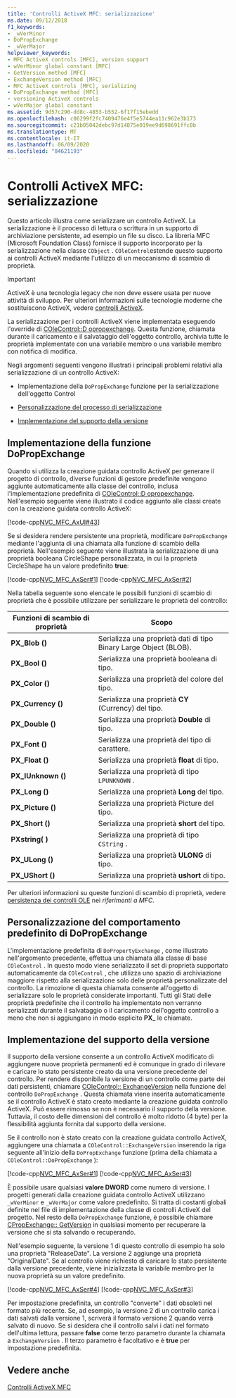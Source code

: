 ```yaml
---
title: 'Controlli ActiveX MFC: serializzazione'
ms.date: 09/12/2018
f1_keywords:
- _wVerMinor
- DoPropExchange
- _wVerMajor
helpviewer_keywords:
- MFC ActiveX controls [MFC], version support
- wVerMinor global constant [MFC]
- GetVersion method [MFC]
- ExchangeVersion method [MFC]
- MFC ActiveX controls [MFC], serializing
- DoPropExchange method [MFC]
- versioning ActiveX controls
- wVerMajor global constant
ms.assetid: 9d57c290-dd8c-4853-b552-6f17f15ebedd
ms.openlocfilehash: c06299f2fc7409476e4f5e5744ea11c962e3b173
ms.sourcegitcommit: c21b05042debc97d14875e019ee9d698691ffc0b
ms.translationtype: MT
ms.contentlocale: it-IT
ms.lasthandoff: 06/09/2020
ms.locfileid: "84621193"
---
```

# <a name="mfc-activex-controls-serializing"></a>Controlli ActiveX MFC: serializzazione

Questo articolo illustra come serializzare un controllo ActiveX. La serializzazione è il processo di lettura o scrittura in un supporto di archiviazione persistente, ad esempio un file su disco. La libreria MFC (Microsoft Foundation Class) fornisce il supporto incorporato per la serializzazione nella classe `CObject` . `COleControl`estende questo supporto ai controlli ActiveX mediante l'utilizzo di un meccanismo di scambio di proprietà.

>[!IMPORTANT]
> ActiveX è una tecnologia legacy che non deve essere usata per nuove attività di sviluppo. Per ulteriori informazioni sulle tecnologie moderne che sostituiscono ActiveX, vedere [controlli ActiveX](activex-controls.md).

La serializzazione per i controlli ActiveX viene implementata eseguendo l'override di [COleControl::D opropexchange](reference/colecontrol-class.md#dopropexchange). Questa funzione, chiamata durante il caricamento e il salvataggio dell'oggetto controllo, archivia tutte le proprietà implementate con una variabile membro o una variabile membro con notifica di modifica.

Negli argomenti seguenti vengono illustrati i principali problemi relativi alla serializzazione di un controllo ActiveX:

- Implementazione della `DoPropExchange` funzione per la serializzazione dell'oggetto Control

- [Personalizzazione del processo di serializzazione](#_core_customizing_the_default_behavior_of_dopropexchange)

- [Implementazione del supporto della versione](#_core_implementing_version_support)

## <a name="implementing-the-dopropexchange-function"></a><a name="_core_implementing_the_dopropexchange_function"></a>Implementazione della funzione DoPropExchange

Quando si utilizza la creazione guidata controllo ActiveX per generare il progetto di controllo, diverse funzioni di gestore predefinite vengono aggiunte automaticamente alla classe del controllo, inclusa l'implementazione predefinita di [COleControl::D opropexchange](reference/colecontrol-class.md#dopropexchange). Nell'esempio seguente viene illustrato il codice aggiunto alle classi create con la creazione guidata controllo ActiveX:

[!code-cpp[NVC_MFC_AxUI#43](codesnippet/cpp/mfc-activex-controls-serializing_1.cpp)]

Se si desidera rendere persistente una proprietà, modificare `DoPropExchange` mediante l'aggiunta di una chiamata alla funzione di scambio della proprietà. Nell'esempio seguente viene illustrata la serializzazione di una proprietà booleana CircleShape personalizzata, in cui la proprietà CircleShape ha un valore predefinito **true**:

[!code-cpp[NVC_MFC_AxSer#1](codesnippet/cpp/mfc-activex-controls-serializing_2.cpp)]
[!code-cpp[NVC_MFC_AxSer#2](codesnippet/cpp/mfc-activex-controls-serializing_3.cpp)]

Nella tabella seguente sono elencate le possibili funzioni di scambio di proprietà che è possibile utilizzare per serializzare le proprietà del controllo:

|Funzioni di scambio di proprietà|Scopo|
|---------------------------------|-------------|
|**PX_Blob ()**|Serializza una proprietà dati di tipo Binary Large Object (BLOB).|
|**PX_Bool ()**|Serializza una proprietà booleana di tipo.|
|**PX_Color ()**|Serializza una proprietà del colore del tipo.|
|**PX_Currency ()**|Serializza una proprietà **CY** (Currency) del tipo.|
|**PX_Double ()**|Serializza una proprietà **Double** di tipo.|
|**PX_Font ()**|Serializza una proprietà del tipo di carattere.|
|**PX_Float ()**|Serializza una proprietà **float** di tipo.|
|**PX_IUnknown ()**|Serializza una proprietà di tipo `LPUNKNOWN` .|
|**PX_Long ()**|Serializza una proprietà **Long** del tipo.|
|**PX_Picture ()**|Serializza una proprietà Picture del tipo.|
|**PX_Short ()**|Serializza una proprietà **short** del tipo.|
|**PXstring( )**|Serializza una proprietà di tipo `CString` .|
|**PX_ULong ()**|Serializza una proprietà **ULONG** di tipo.|
|**PX_UShort ()**|Serializza una proprietà **ushort** di tipo.|

Per ulteriori informazioni su queste funzioni di scambio di proprietà, vedere [persistenza dei controlli OLE](reference/persistence-of-ole-controls.md) nei *riferimenti a MFC*.

## <a name="customizing-the-default-behavior-of-dopropexchange"></a><a name="_core_customizing_the_default_behavior_of_dopropexchange"></a>Personalizzazione del comportamento predefinito di DoPropExchange

L'implementazione predefinita di `DoPropertyExchange` , come illustrato nell'argomento precedente, effettua una chiamata alla classe di base `COleControl` . In questo modo viene serializzato il set di proprietà supportato automaticamente da `COleControl` , che utilizza uno spazio di archiviazione maggiore rispetto alla serializzazione solo delle proprietà personalizzate del controllo. La rimozione di questa chiamata consente all'oggetto di serializzare solo le proprietà considerate importanti. Tutti gli Stati delle proprietà predefinite che il controllo ha implementato non verranno serializzati durante il salvataggio o il caricamento dell'oggetto controllo a meno che non si aggiungano in modo esplicito **PX_** le chiamate.

## <a name="implementing-version-support"></a><a name="_core_implementing_version_support"></a>Implementazione del supporto della versione

Il supporto della versione consente a un controllo ActiveX modificato di aggiungere nuove proprietà permanenti ed è comunque in grado di rilevare e caricare lo stato persistente creato da una versione precedente del controllo. Per rendere disponibile la versione di un controllo come parte dei dati persistenti, chiamare [COleControl:: ExchangeVersion](reference/colecontrol-class.md#exchangeversion) nella funzione del controllo `DoPropExchange` . Questa chiamata viene inserita automaticamente se il controllo ActiveX è stato creato mediante la creazione guidata controllo ActiveX. Può essere rimosso se non è necessario il supporto della versione. Tuttavia, il costo delle dimensioni del controllo è molto ridotto (4 byte) per la flessibilità aggiunta fornita dal supporto della versione.

Se il controllo non è stato creato con la creazione guidata controllo ActiveX, aggiungere una chiamata a `COleControl::ExchangeVersion` inserendo la riga seguente all'inizio della `DoPropExchange` funzione (prima della chiamata a `COleControl::DoPropExchange` ):

[!code-cpp[NVC_MFC_AxSer#1](codesnippet/cpp/mfc-activex-controls-serializing_2.cpp)]
[!code-cpp[NVC_MFC_AxSer#3](codesnippet/cpp/mfc-activex-controls-serializing_4.cpp)]

È possibile usare qualsiasi **valore DWORD** come numero di versione. I progetti generati dalla creazione guidata controllo ActiveX utilizzano `_wVerMinor` e `_wVerMajor` come valore predefinito. Si tratta di costanti globali definite nel file di implementazione della classe di controlli ActiveX del progetto. Nel resto della `DoPropExchange` funzione, è possibile chiamare [CPropExchange:: GetVersion](reference/cpropexchange-class.md#getversion) in qualsiasi momento per recuperare la versione che si sta salvando o recuperando.

Nell'esempio seguente, la versione 1 di questo controllo di esempio ha solo una proprietà "ReleaseDate". La versione 2 aggiunge una proprietà "OriginalDate". Se al controllo viene richiesto di caricare lo stato persistente dalla versione precedente, viene inizializzata la variabile membro per la nuova proprietà su un valore predefinito.

[!code-cpp[NVC_MFC_AxSer#4](codesnippet/cpp/mfc-activex-controls-serializing_5.cpp)]
[!code-cpp[NVC_MFC_AxSer#3](codesnippet/cpp/mfc-activex-controls-serializing_4.cpp)]

Per impostazione predefinita, un controllo "converte" i dati obsoleti nel formato più recente. Se, ad esempio, la versione 2 di un controllo carica i dati salvati dalla versione 1, scriverà il formato versione 2 quando verrà salvato di nuovo. Se si desidera che il controllo salvi i dati nel formato dell'ultima lettura, passare **false** come terzo parametro durante la chiamata a `ExchangeVersion` . Il terzo parametro è facoltativo e è **true** per impostazione predefinita.

## <a name="see-also"></a>Vedere anche

[Controlli ActiveX MFC](mfc-activex-controls.md)
